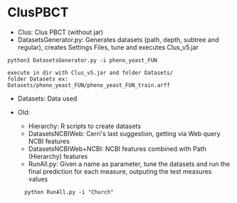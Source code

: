 # ClusPBCT

- Clus: Clus PBCT (without jar)
- DatasetsGenerator.py: Generates datasets (path, depth, subtree and regular), creates Settings Files, tune and executes Clus_v5.jar
```
python3 DatasetsGenerator.py -i pheno_yeast_FUN

execute in dir with Clus_v5.jar and folder Datasets/
folder Datasets ex:
Datasets/pheno_yeast_FUN/pheno_yeast_FUN_train.arff
```


- Datasets: Data used


- Old: 
  - Hierarchy: R scripts to create datasets
  - DatasetsNCBIWeb: Cerri's last suggestion, getting via Web query NCBI features
  - DatasetsNCBIWeb+NCBI: NCBI features combined with Path (Hierarchy) features
  - RunAll.py: Given a name as parameter, tune the datasets and run the final prediction for each measure, outputing the test measures values
  ```
    python RunAll.py -i "Church"
  ```
